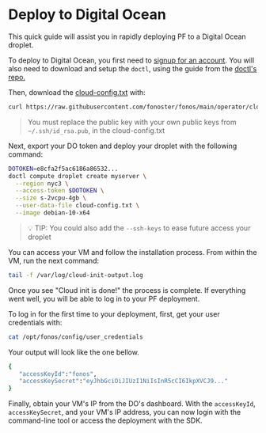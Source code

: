 # Deploy to Digital Ocean

This quick guide will assist you in rapidly deploying PF to a Digital Ocean droplet.

To deploy to Digital Ocean, you first need to [signup for an account](https://www.digitalocean.com/?refcode=2962aa9e56a1&utm_campaign=Referral_Invite&utm_medium=Referral_Program&utm_source=CopyPaste). You will also need to download and setup the `doctl`, using the guide from the [doctl's repo.](https://github.com/digitalocean/doctl/blob/main/README.md#authenticating-with-digitalocean)

Then, download the [cloud-config.txt](https://raw.githubusercontent.com/fonoster/fonos/main/operator/cloud-config.txt) with:

```bash
curl https://raw.githubusercontent.com/fonoster/fonos/main/operator/cloud-config.txt -o cloud-config.txt
```

>  You must replace the public key with your own public keys from `~/.ssh/id_rsa.pub`, in the cloud-config.txt

Next, export your DO token and deploy your droplet with the following command:

```bash
DOTOKEN=e8cfa2f5ac6186a86532...
doctl compute droplet create myserver \
  --region nyc3 \
  --access-token $DOTOKEN \
  --size s-2vcpu-4gb \
  --user-data-file cloud-config.txt \
  --image debian-10-x64
```

> 💡 TIP: You could also add the `--ssh-keys` to ease future access your droplet

You can access your VM and follow the installation process. From within the VM, run the next command:

```bash
tail -f /var/log/cloud-init-output.log
```

Once you see "Cloud init is done!" the process is complete. If everything went well, you will be able to log in to your PF deployment.

To log in for the first time to your deployment, first, get your user credentials with:

```bash
cat /opt/fonos/config/user_credentials
```

Your output will look like the one bellow.

```bash
{
   "accessKeyId":"fonos",
   "accessKeySecret":"eyJhbGciOiJIUzI1NiIsInR5cCI6IkpXVCJ9..."
}
```

Finally, obtain your VM's IP from the DO's dashboard. With the `accessKeyId`, `accessKeySecret`, and your VM's IP address, you can now login with the command-line tool or access the deployment with the SDK.
